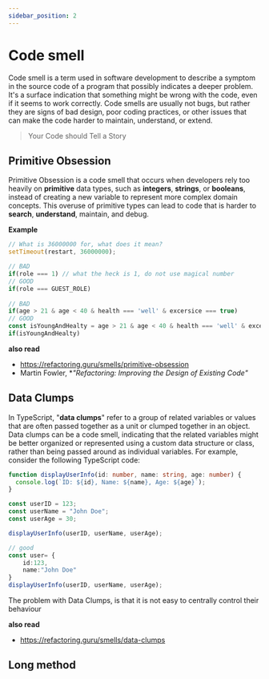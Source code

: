 ```yaml
---
sidebar_position: 2
---
```


# Code smell
Code smell is a term used in software development to describe a symptom in the source code of a program that possibly indicates a deeper problem. It's a surface indication that something might be wrong with the code, even if it seems to work correctly. Code smells are usually not bugs, but rather they are signs of bad design, poor coding practices, or other issues that can make the code harder to maintain, understand, or extend.

> Your Code should Tell a Story

## Primitive Obsession
Primitive Obsession is a code smell that occurs when developers rely too heavily on **primitive** data types, such as **integers**, **strings**, or **booleans**, instead of creating a new variable  to represent more complex domain concepts. This overuse of primitive types can lead to code that is harder to **search**, **understand**, maintain, and debug. 

**Example**

~~~javascript
// What is 36000000 for, what does it mean?
setTimeout(restart, 36000000);

// BAD
if(role === 1) // what the heck is 1, do not use magical number
// GOOD
if(role === GUEST_ROLE)
 
// BAD
if(age > 21 & age < 40 & health === 'well' & excersice === true)
// GOOD
const isYoungAndHealty = age > 21 & age < 40 & health === 'well' & excersice === true
if(isYoungAndHealty)
~~~



**also read**

- https://refactoring.guru/smells/primitive-obsession
- Martin Fowler, **"Refactoring: Improving the Design of Existing Code"*



## Data Clumps

In TypeScript, "**data clumps**" refer to a group of related variables or values that are often passed together as a unit or clumped together in an object. Data clumps can be a code smell, indicating that the related variables might be better organized or represented using a custom data structure or class, rather than being passed around as individual variables.
For example, consider the following TypeScript code:

~~~typescript
function displayUserInfo(id: number, name: string, age: number) {
  console.log(`ID: ${id}, Name: ${name}, Age: ${age}`);
}

const userID = 123;
const userName = "John Doe";
const userAge = 30;

displayUserInfo(userID, userName, userAge);

// good
const user= {
    id:123,
    name:"John Doe"
}
displayUserInfo(userID, userName, userAge);

~~~

The problem with Data Clumps, is that it is not easy to centrally control their behaviour

**also read**

- https://refactoring.guru/smells/data-clumps

## Long method

